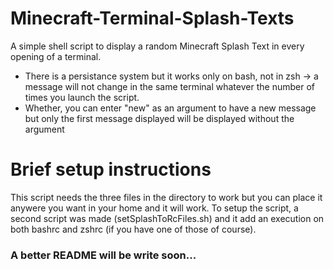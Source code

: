 # Minecraft-Terminal-Splash-Texts
A simple shell script to display a random Minecraft Splash Text in every opening of a terminal.

- There is a persistance system but it works only on bash, not in zsh -> a message will not change in the same terminal whatever the number of times you launch the script.
- Whether, you can enter "new" as an argument to have a new message but only the first message displayed will be displayed without the argument

# Brief setup instructions

This script needs the three files in the directory to work but you can place it anywere you want in your home and it will work.
To setup the script, a second script was made (setSplashToRcFiles.sh) and it add an execution on both bashrc and zshrc (if you have one of those of course).

### A better README will be write soon...
